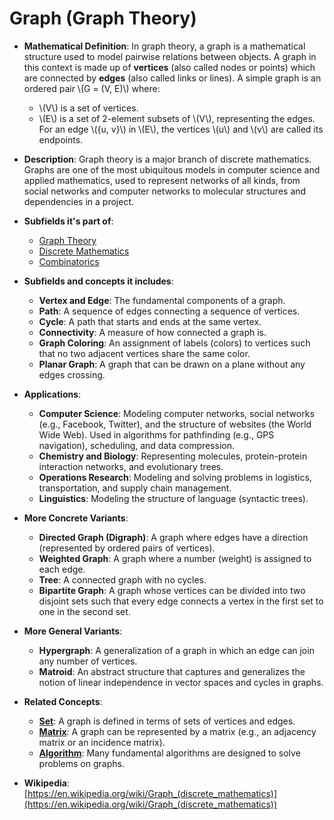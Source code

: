 # Graph (Graph Theory)

- **Mathematical Definition**: In graph theory, a graph is a mathematical structure used to model pairwise relations between objects. A graph in this context is made up of **vertices** (also called nodes or points) which are connected by **edges** (also called links or lines). A simple graph is an ordered pair \\(G = (V, E)\\) where:
    - \\(V\\) is a set of vertices.
    - \\(E\\) is a set of 2-element subsets of \\(V\\), representing the edges.
  For an edge \\(\{u, v\}\\) in \\(E\\), the vertices \\(u\\) and \\(v\\) are called its endpoints.

- **Description**: Graph theory is a major branch of discrete mathematics. Graphs are one of the most ubiquitous models in computer science and applied mathematics, used to represent networks of all kinds, from social networks and computer networks to molecular structures and dependencies in a project.

- **Subfields it's part of**:
    - [Graph Theory](https://en.wikipedia.org/wiki/Graph_theory)
    - [Discrete Mathematics](https://en.wikipedia.org/wiki/Discrete_mathematics)
    - [Combinatorics](https://en.wikipedia.org/wiki/Combinatorics)

- **Subfields and concepts it includes**:
    - **Vertex and Edge**: The fundamental components of a graph.
    - **Path**: A sequence of edges connecting a sequence of vertices.
    - **Cycle**: A path that starts and ends at the same vertex.
    - **Connectivity**: A measure of how connected a graph is.
    - **Graph Coloring**: An assignment of labels (colors) to vertices such that no two adjacent vertices share the same color.
    - **Planar Graph**: A graph that can be drawn on a plane without any edges crossing.

- **Applications**:
    - **Computer Science**: Modeling computer networks, social networks (e.g., Facebook, Twitter), and the structure of websites (the World Wide Web). Used in algorithms for pathfinding (e.g., GPS navigation), scheduling, and data compression.
    - **Chemistry and Biology**: Representing molecules, protein-protein interaction networks, and evolutionary trees.
    - **Operations Research**: Modeling and solving problems in logistics, transportation, and supply chain management.
    - **Linguistics**: Modeling the structure of language (syntactic trees).

- **More Concrete Variants**:
    - **Directed Graph (Digraph)**: A graph where edges have a direction (represented by ordered pairs of vertices).
    - **Weighted Graph**: A graph where a number (weight) is assigned to each edge.
    - **Tree**: A connected graph with no cycles.
    - **Bipartite Graph**: A graph whose vertices can be divided into two disjoint sets such that every edge connects a vertex in the first set to one in the second set.

- **More General Variants**:
    - **Hypergraph**: A generalization of a graph in which an edge can join any number of vertices.
    - **Matroid**: An abstract structure that captures and generalizes the notion of linear independence in vector spaces and cycles in graphs.

- **Related Concepts**:
    - **[Set](../../foundations_of_mathematics/set_theory/set.md)**: A graph is defined in terms of sets of vertices and edges.
    - **[Matrix](../linear_algebra/matrix.md)**: A graph can be represented by a matrix (e.g., an adjacency matrix or an incidence matrix).
    - **[Algorithm](../../../computer_science/algorithms_and_data_structures/algorithm.md)**: Many fundamental algorithms are designed to solve problems on graphs.

- **Wikipedia**: [https://en.wikipedia.org/wiki/Graph_(discrete_mathematics)](https://en.wikipedia.org/wiki/Graph_(discrete_mathematics))

